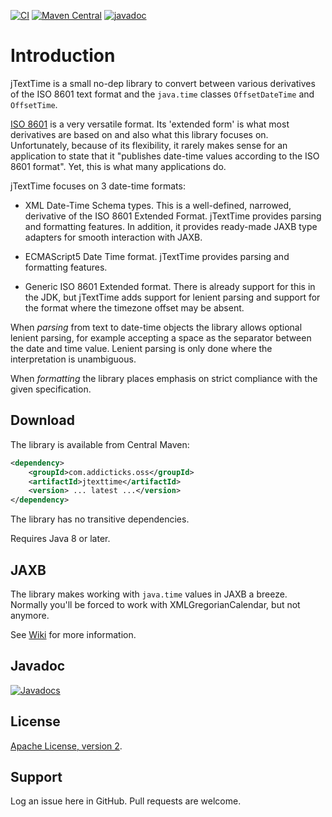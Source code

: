 
[![CI](https://github.com/Addicticks/jTextTime/actions/workflows/ci.yml/badge.svg)](https://github.com/Addicticks/jTextTime/actions/workflows/ci.yml)
[![Maven Central](https://maven-badges.herokuapp.com/maven-central/com.addicticks.oss/jtexttime/badge.svg)](https://maven-badges.herokuapp.com/maven-central/com.addicticks.oss/jtexttime)
[![javadoc](https://javadoc.io/badge2/com.addicticks.oss/jtexttime/javadoc.svg)](https://javadoc.io/doc/com.addicticks.oss/jtexttime) 


# Introduction

jTextTime is a small no-dep library to convert between various derivatives
of the ISO 8601 text format and the `java.time` classes 
`OffsetDateTime` and `OffsetTime`.

[ISO 8601](https://en.wikipedia.org/wiki/ISO_8601) is a very versatile format. 
Its 'extended form' is what most derivatives are based on and also what this 
library focuses on. Unfortunately, because of its flexibility, it rarely 
makes sense for an application to state that it "publishes date-time values
according to the ISO 8601 format". Yet, this is what many applications do.

jTextTime focuses on 3 date-time formats:

* XML Date-Time Schema types. This is a well-defined, narrowed, derivative
of the ISO 8601 Extended Format. jTextTime provides parsing and formatting
features. In addition, it provides ready-made JAXB type adapters for smooth 
interaction with JAXB.

* ECMAScript5 Date Time format. jTextTime provides parsing and formatting
features.

* Generic ISO 8601 Extended format. There is already support for this in the JDK, but 
jTextTime adds support for lenient parsing and support for the format where
the timezone offset may be absent.

When *parsing* from text to date-time objects the library allows optional
lenient parsing, for example accepting a space as the separator between
the date and time value. Lenient parsing is only done where the interpretation
is unambiguous.

When *formatting* the library places emphasis on strict compliance with
the given specification.


## Download

The library is available from Central Maven:

```xml
<dependency>
    <groupId>com.addicticks.oss</groupId>
    <artifactId>jtexttime</artifactId>
    <version> ... latest ...</version>
</dependency>
```

The library has no transitive dependencies.

Requires Java 8 or later.

## JAXB

The library makes working with `java.time` values in JAXB a breeze.
Normally you'll be forced to work with XMLGregorianCalendar, but not anymore.

See [Wiki](https://github.com/Addicticks/jTexttime/wiki/JAXB-type-adapter-classes-for-java.time)
for more information.

## Javadoc

[![Javadocs](https://javadoc.io/badge/com.addicticks.oss/jtexttime.svg)](https://javadoc.io/doc/com.addicticks.oss/jtexttime)


## License

[Apache License, version 2](https://www.apache.org/licenses/LICENSE-2.0).


## Support

Log an issue here in GitHub. Pull requests are welcome.
